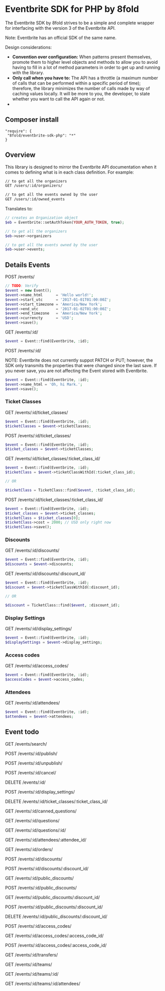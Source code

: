 # Eventbrite SDK for PHP by 8fold

The Eventbrite SDK by 8fold strives to be a simple and complete wrapper for interfacing with the version 3 of the Eventbrite API. 

Note: Eventbrite has an official SDK of the same name.

Design considerations:

- **Convention over configuration:** When patterns present themselves, promote them to higher level objects and methods to allow you to avoid having to fill in a lot of method parameters in order to get up and running with the library.
- **Only call when you have to:** The API has a throttle (a maximum number of calls that can be performed within a specific period of time); therefore, the library minimizes the number of calls made by way of caching values locally. It will be more to you, the developer, to state whether you want to call the API again or not.
- 

## Composer install

```
"require": {
 "8fold/eventbrite-sdk-php": "*"
}
```

## Overview

This library is designed to mirror the Eventbrite API documentation when it comes to defining what is in each class definition. For example:

```bash
// to get all the organizers
GET /users/:id/organizers/

// to get all the events owned by the user
GET /users/:id/owned_events
```

Translates to:

```php
// creates an Organization object
$eb = Eventbrite::setAuthToken(YOUR_AUTH_TOKEN, true);

// to get all the organizers
$eb->user->organizers

// to get all the events owned by the user
$eb->user->events;
```

## Details Events

POST /events/

```php
// TODO: Verify
$event = new Event();
$event->name_html      = 'Hello world!';
$event->start_utc      = '2017-01-01T01:00:00Z';
$event->start_timezone = 'America/New York';
$event->end_utc        = '2017-01-02T01:00:00Z';
$event->end_timezone   = 'America/New York';
$event->currencty      = 'USD';
$event->save();
```

GET /events/:id/

```php
$event = Event::find(Eventbrite, :id);
```

POST /events/:id/

NOTE: Eventbrite does not currently suppot PATCH or PUT; however, the SDK only transmits the properties that were changed since the last save. If you never save, you are not affecting the Event stored with Eventbrite.

```php
$event = Event::find(Eventbrite, :id);
$event->name_html = 'Oh, hi Mark.';
$event->save();
```

### Ticket Classes

GET /events/:id/ticket_classes/

```php
$event = Event::find(Eventbrite, :id);
$ticketClasses = $event->ticketClasses;
```

POST /events/:id/ticket_classes/

```php
$event = Event::find(Eventbrite, :id);
$ticket_classes = $event->ticketClasses;
```

GET /events/:id/ticket_classes/:ticket_class_id/

```php
$event = Event::find(Eventbrite, :id);
$ticketClass = $event->ticketClassWithId(:ticket_class_id);

// OR

$ticketClass = TicketClass::find($event, :ticket_class_id);
```

POST /events/:id/ticket_classes/:ticket_class_id/

```php
$event = Event::find(Eventbrite, :id);
$ticket_classes = $event->ticket_classes;
$ticketClass = $ticket_classes[0];
$ticketClass->cost = 2000; // USD only right now
$ticketClass->save();
```

### Discounts

GET /events/:id/discounts/

```php
$event = Event::find(Eventbrite, :id);
$discounts = $event->discounts;
```

GET /events/:id/discounts/:discount_id/

```php
$event = Event::find(Eventbrite, :id);
$discount = $event->ticketClassWithId(:discount_id);

// OR

$discount = TicketClass::find($event, :discount_id);
```

### Display Settings

GET /events/:id/display_settings/

```php
$event = Event::find(Eventbrite, :id);
$displaySettings = $event->display_settings;
```

### Access codes

GET /events/:id/access_codes/

```php
$event = Event::find(Eventbrite, :id);
$accessCodes = $event->access_codes;
```

### Attendees

GET /events/:id/attendees/

```php
$event = Event::find(Eventbrite, :id);
$attendees = $event->attendees;
```

## Event todo

GET /events/search/

POST /events/:id/publish/

POST /events/:id/unpublish/

POST /events/:id/cancel/

DELETE /events/:id/

POST /events/:id/display_settings/

DELETE /events/:id/ticket_classes/:ticket_class_id/

GET /events/:id/canned_questions/

GET /events/:id/questions/

GET /events/:id/questions/:id/

GET /events/:id/attendees/:attendee_id/

GET /events/:id/orders/

POST /events/:id/discounts/

POST /events/:id/discounts/:discount_id/

GET /events/:id/public_discounts/

POST /events/:id/public_discounts/

GET /events/:id/public_discounts/:discount_id/

POST /events/:id/public_discounts/:discount_id/

DELETE /events/:id/public_discounts/:discount_id/

POST /events/:id/access_codes/

GET /events/:id/access_codes/:access_code_id/

POST /events/:id/access_codes/:access_code_id/

GET /events/:id/transfers/

GET /events/:id/teams/

GET /events/:id/teams/:id/

GET /events/:id/teams/:id/attendees/
